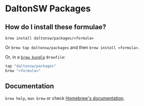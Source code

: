 # DaltonSW Packages

## How do I install these formulae?

`brew install daltonsw/packages/<formula>`

Or `brew tap daltonsw/packages` and then `brew install <formula>`.

Or, in a [`brew bundle`](https://github.com/Homebrew/homebrew-bundle) `Brewfile`:

```ruby
tap "daltonsw/packages"
brew "<formula>"
```

## Documentation

`brew help`, `man brew` or check [Homebrew's documentation](https://docs.brew.sh).
